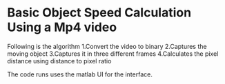 # Basic Object Speed Calculation Using a Mp4 video
Following is the algorithm
1.Convert the video to binary
2.Captures the moving object
3.Captures it in three different frames
4.Calculates the pixel distance using distance to pixel ratio

The code runs uses the matlab UI for the interface.
